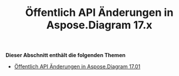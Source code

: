 ﻿---
title: Öffentlich API Änderungen in Aspose.Diagram 17.x
type: docs
weight: 10
url: /de/java/public-api-changes-in-aspose-diagram-17-x/
---
**Dieser Abschnitt enthält die folgenden Themen**
- [Öffentlich API Änderungen in Aspose.Diagram 17.01](/diagram/de/java/public-api-changes-in-aspose-diagram-17-01/)
